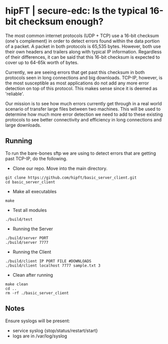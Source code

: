 # hipFT | secure-edc: Is the typical 16-bit checksum enough?

The most common internet protocols (UDP + TCP) use a 16-bit checksum (one's complement) in order to detect errors found within the data portion of a packet. A packet in both protocols is 65,535 bytes. However, both use their own headers and trailers along with typical IP information. Regardless of their differences, it can be said that this 16-bit checksum is expected to cover up to 64-65k worth of bytes.

Currently, we are seeing errors that get past this checksum in both protocols seen in long connections and big downloads. TCP-IP, however, is the most susceptible as most applications do not add any more error detection on top of this protocol. This makes sense since it is deemed as 'reliable'.

Our mission is to see how much errors currently get through in a real world scenario of transfer large files between two machines. This will be used to determine how much more
error detection we need to add to these existing protocols to see better connectivity and efficiency in long connections and large downloads.

## Running

To run the bare-bones sftp we are using to detect errors that are getting past TCP-IP, do the following.

* Clone our repo. Move into the main directory.
```
git clone https://github.com/hipft/basic_server_client.git
cd basic_server_client
```

* Make all executables
```
make
```

* Test all modules
```
./build/test
```

* Running the Server
```
./build/server PORT
./build/server 7777
```

* Running the Client
```
./build/client IP PORT FILE #DOWNLOADS
./build/client localhost 7777 sample.txt 3
```

* Clean after running
```
make clean
cd ..
rm -rf ./basic_server_client
```

## Notes

Ensure syslogs will be present:
* service syslog {stop/status/restart/start}
* logs are in /var/log/syslog
